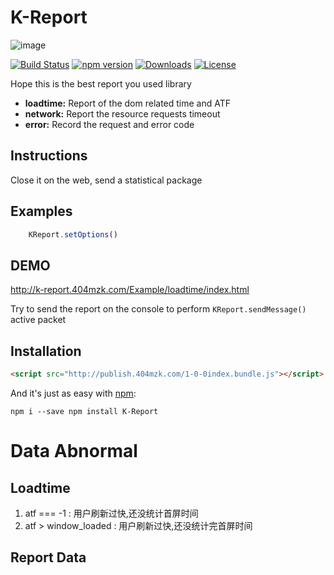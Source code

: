# K-Report

![image](http://qiniu.404mzk.com/K-Report.png)

[![Build Status](https://travis-ci.org/mzkmzk/K-Report.png?style=flat)](https://travis-ci.org/mzkmzk/K-Report)
[![npm version](https://img.shields.io/npm/v/K-Report.svg?style=flat)](https://www.npmjs.com/package/K-Report)
[![Downloads](https://img.shields.io/npm/dt/K-Report.svg?style=flat)](https://www.npmjs.com/package/K-Report)
[![License](https://img.shields.io/npm/l/K-Report.svg?style=flat)](https://www.npmjs.com/package/K-Report)

Hope this is the best report you used library 

* **loadtime:** Report of the dom related time and ATF
* **network:** Report the resource requests timeout
* **error:** Record the request and error code

## Instructions

Close it on the web, send a statistical package

## Examples

```javascript
    KReport.setOptions()
```

## DEMO

<http://k-report.404mzk.com/Example/loadtime/index.html>

Try to send the report on the console to perform `KReport.sendMessage()` active packet

## Installation

```html
<script src="http://publish.404mzk.com/1-0-0index.bundle.js"></script>
```

And it's just as easy with [npm](http://npmjs.com):

```
npm i --save npm install K-Report 
```

# Data Abnormal

## Loadtime

1. atf === -1 : 用户刷新过快,还没统计首屏时间
2. atf > window_loaded : 用户刷新过快,还没统计完首屏时间

## Report Data





